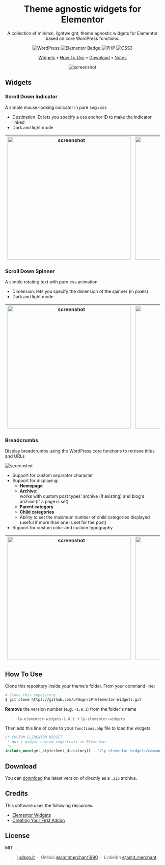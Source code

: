 <center>

# Theme agnostic widgets for Elementor

A collection of minimal, lightweight, theme agnostic widgets for Elementor based on core WordPress functions.

![WordPress](https://img.shields.io/badge/WordPress-%23117AC9.svg?style=flat&logo=WordPress&logoColor=white)
![Elementor Badge](https://img.shields.io/badge/Elementor-92003B?logo=elementor&logoColor=fff&style=flat)
![PHP](https://img.shields.io/badge/php-%23777BB4.svg?style=flat&logo=php&logoColor=white)
![CSS3](https://img.shields.io/badge/css3-%231572B6.svg?style=flat&logo=css3&logoColor=white)

[Widgets](#widgets) •
[How To Use](#how-to-use) •
[Download](#download) •
[Notes](#notes)

![screenshot](https://raw.githubusercontent.com/amitmerchant1990/electron-markdownify/master/app/img/markdownify.gif)

</center>

## Widgets

### Scroll Down Indicator
A simple mouse-looking indicator in pure svg+css
+ Destination ID: lets you specify a css anchor ID to make the indicator linked
+ Dark and light mode

| <img src="https://lpdsgn.it/assets/img/scrollDownIndicator_preview_1.jpg" alt="screenshot" width="400"/> | <img src="https://lpdsgn.it/assets/img/scrollDownIndicator_preview.gif" alt="screenshot" width="400"/> |
|---|---|
 
### Scroll Down Spinner
A simple rotating text with pure css animation
+ Dimension: lets you specify the dimension of the spinner (in pixels)
+ Dark and light mode

| <img src="https://lpdsgn.it/assets/img/scrollDownSpinner_preview_1.jpg" alt="screenshot" width="400"/> | <img src="https://lpdsgn.it/assets/img/scrollDownSpinner_preview.gif" alt="screenshot" width="400"/> |
|---|---|

### Breadcrumbs
Display breadcrumbs using the WordPress core functions to retrieve titles and URLs

![screenshot](https://lpdsgn.it/assets/img/Breadcrumbs-preview-3.jpg)
+ Support for custom separator character
+ Support for displaying:
  - **Homepage**
  - **Archive**:<br>works with custom post types' archive (if existing) and blog's archive (if a page is set)
  - **Parent category**
  - **Child categories**
  - Ability to set the maximum number of child categories displayed (useful if more than one is set for the post)
+ Support for custom color and custom typography

| <img src="https://lpdsgn.it/assets/img/Breadcrumbs-preview-1.jpg" alt="screenshot" width="400"/> | <img src="https://lpdsgn.it/assets/img/Breadcrumbs-preview-2.jpg" alt="screenshot" width="400"/> |
|---|---|


## How To Use

Clone this repository inside your theme's folder. From your command line:
```bash
# Clone this repository
$ git clone https://github.com/LPdsgn/LP-Elementor-Widgets.git
```

**Remove** the version number (e.g. `-1.0.1`) from the folder's name
> `lp-elementor-widgets-1.0.1` → `lp-elementor-widgets`

Then add this line of code to your `functions.php` file to load the widgets:
```php
/* CUSTOM ELEMENTOR WIDGET 
 * qui i widget custom registrati in Elementor
 */
include_once(get_stylesheet_directory() . '/lp-elementor-widgets/components.php');
```

## Download

You can [download](https://github.com/LPdsgn/LP-Elementor-Widgets/releases/) the latest version of directly as a `.zip` archive.

## Credits

This software uses the following resources:

- [Elementor Widgets](https://developers.elementor.com/docs/widgets/)
- [Creating Your First Addon](https://developers.elementor.com/docs/getting-started/first-addon/)

## License

MIT


> [lpdsgn.it](https://lpdsgn.it) &nbsp;&middot;&nbsp;
> GitHub [@amitmerchant1990](https://github.com/LPdsgn) &nbsp;&middot;&nbsp;
> LinkedIn [@amit_merchant](https://twitter.com/amit_merchant)

